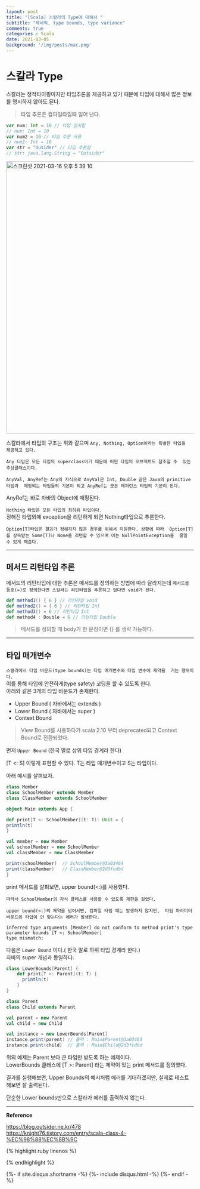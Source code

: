 ```yaml
---
layout: post
title: "[Scala] 스칼라의 Type에 대해서 "
subtitle: "제네릭, type bounds, type variance"    
comments: true
categories : Scala
date: 2021-03-05
background: '/img/posts/mac.png'
---
```


# 스칼라 Type    

스칼라는 정적타이핑이지만 타입추론을 제공하고 있기 때문에 
타입에 대해서 많은 정보를 명시하지 않아도 된다. 

> 타입 추론은 컴파일타임때 일어 난다.   

```scala   
var num: Int = 10 // 타입 명시함
// num: Int = 10
var num2 = 10 // 타입 추론 사용
// num2: Int = 10
var str = "Ousider" // 타입 추론함
// str: java.lang.String = "Outsider"
```


<img width="730" alt="스크린샷 2021-03-16 오후 5 39 10" src="https://user-images.githubusercontent.com/26623547/111280026-b07e4a80-867e-11eb-9630-c982abecfdcb.png">    


스칼라에서 타입의 구조는 위와 같으며 `Any, Nothing, Option이라는 특별한 타입을 
제공하고 있다.`    

`Any 타입은 모든 타입의 superclass이기 때문에 어떤 타입의 오브젝트도 참조할 수 
있는 추상클래스이다.`   

`AnyVal, AnyRef는 Any의 자식으로 AnyVal은 Int, Double 같은 Java의 primitive타입과 
매핑되는 타입들의 기본이 되고 AnyRef는 모든 레퍼런스 타입의 기본이 된다.`   

AnyRef는 바로 자바의 Object에 매핑된다.   

`Nothing 타입은 모든 타입의 최하위 타입이다.`   
정해진 타입외에 exception을 리턴하게 되면 Nothing타입으로 추론한다.    

`Option[T]타입은 결과가 정해지지 않은 경우를 위해서 지원한다. 상황에 따라 
Option[T]를 상속받는 Some[T]나 None을 리턴할 수 있으며 이는 NullPointException을 
줄일 수 있게 해준다.`    

- - - 

## 메서드 리턴타입 추론    

메서드의 리턴타입에 대한 추론은 메서드를 정의하는 방법에 따라 달라지는데 
`메서드를 등호(=)로 정의한다면 스칼라는 리턴타입을 추론하고 없다면 void가 된다.`    

```scala
def method1() { 6 } // 리턴타입 void
def method2() = { 6 } // 리턴타입 Int
def method3() = 6 // 리턴타입 Int
def method4 : Double = 6 // 리턴타입 Double
```

> 메서드를 정의할 때 body가 한 문장이면 {} 를 생략 가능하다.    

- - -    

## 타입 매개변수    

`스칼라에서 타입 바운드(type bounds)는 타입 매개변수와 타입 변수에 제약을 
거는 행위이다.`    
이를 통해 타입에 안전하게(type safety) 코딩을 할 수 있도록 한다.    
아래와 같은 3개의 타입 바운드가 존재한다.

- Upper Bound ( 자바에서는 extends )    
- Lower Bound ( 자바에서는 super )   
- Context Bound   

> View Bound를 사용하다가 scala 2.10 부터 deprecated되고 Context Bound로 전환되었다.    

먼저 `Upper Bound` (한국 말로 상위 타입 경계라 한다)   

[T <: S] 이렇게 표현할 수 있다. T는 타입 매개변수이고 S는 타입이다.   

아래 예시를 살펴보자.   

```scala   
class Member
class SchoolMember extends Member
class ClassMember extends SchoolMember

object Main extends App {

def print[T <: SchoolMember](t: T): Unit = {
println(t)
}

val member = new Member
val schoolMember = new SchoolMember
val classMember = new ClassMember

print(schoolMember)  // SchoolMember@3a03464    
print(classMember)   // ClassMember@2d3fcdbd   
}
```

print 메서드를 살펴보면, upper bound(<:)를 사용했다.   


`따라서 SchoolMember의 자식 클래스를 사용할 수 있도록 제한을 걸었다.`

`upper bound(<:)의 제약을 넘어서면, 컴파일 타임 때는 발생하지 않지만, 
    타입 파라미터 바운드와 타입이 안 맞는다는 에러가 발생한다.`    

```
inferred type arguments [Member] do not conform to method print's type parameter bounds [T <: SchoolMember]
type mismatch;
```



다음은 `Lower Bound` 이다.( 한국 말로 하위 타입 경계라 한다.)    
자바의 super 개념과 동일하다.   


```scala
class LowerBounds[Parent] {
    def print[T >: Parent](t: T) {
      println(t)
    }
}

class Parent
class Child extends Parent

val parent = new Parent
val child = new Child

val instance = new LowerBounds[Parent] 
instance.print(parent) // 출력 : Main$Parent@3a03464   
instance.print(child)  // 출력 : Main$Child@2d3fcdbd   
```

위의 예제는 Parent 보다 큰 타입만 받도록 하는 예제이다.    
LowerBounds 클래스에 [T >: Parent] 라는 제약이 있는 print 메서드를 정의했다.   

결과를 실행해보면, Upper Bounds의 예시처럼 에러를 기대하겠지만, 실제로 
테스트해보면 잘 출력된다. 

단순한 Lower bounds만으로 스칼라가 에러를 출력하지 않는다.


- - - 

**Reference**    

<https://blog.outsider.ne.kr/478>    
<https://knight76.tistory.com/entry/scala-class-4-%EC%98%88%EC%8B%9C>   

{% highlight ruby linenos %}

{% endhighlight %}


{%- if site.disqus.shortname -%}
    {%- include disqus.html -%}
{%- endif -%}

